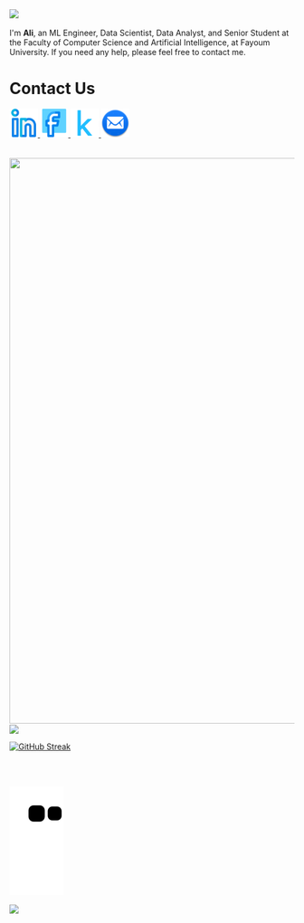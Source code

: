<!--     Header -->
<img src="https://capsule-render.vercel.app/api?type=waving&color=gradient&height=200&section=header&text=Hello%20World!😁&fontSize=70&animation=blink&fontAlign=33&fontAlignY=30" />
<!--     Paragragh -->
<p>I'm <b>Ali</b>, an ML Engineer, Data Scientist, Data Analyst, and Senior Student at the Faculty of Computer Science and Artificial Intelligence, at Fayoum University. If you need any help, please feel free to contact me.</p>
<!--     Links -->

<h1>Contact Us</h1>
<a href="https://www.linkedin.com/in/ِali-mohamed-4218391b1">
  <img height="50" src="linkedin.png"/>
</a>
<a href="https://www.facebook.com/profile.php?id=100078176362609&mibextid=b06tZ0">
  <img height="50" src="facebook.png"/>
</a>
<a href="https://www.kaggle.com/alimohamed01">
  <img height="50" src="kaggle.png"/>
</a>
<a href="mailto:alim9hamem1000@gmail.com">
  <img height="50" src="email.png"/>
</a>
<!--     Stats -->
<br>
<br>
<br> 

<a href="https://github.com/alim9hamed/github-readme-stats">
  <img height=1000 width=1000 align="center" src="https://github-readme-stats.vercel.app/api?username=alim9hamed" />
</a>
<a href="https://github.com/alim9hamed/convoychat">
  <img height=200 align="center" src="https://github-readme-stats.vercel.app/api/top-langs?username=alim9hamed&layout=compact&langs_count=8&card_width=500" />
</a>

[![GitHub Streak](https://github-readme-streak-stats.herokuapp.com?user=alim9hamed&theme=prussian&hide_border=true&border_radius=10&date_format=%5BY%20%5DM%20j&exclude_days=Sun%2CMon%2CTue%2CWed%2CThu%2CFri%2CSat&card_width=1000)](https://git.io/streak-stats)
<!--     Snake Game -->
<br>
<br>

![snake gif](https://github.com/alim9hamed/alim9hamed/blob/output/github-contribution-grid-snake.svg)
<!--     Footer -->
<img src="https://capsule-render.vercel.app/api?type=waving&color=gradient&height=100&section=footer&fontSize=70&animation=blink&fontAlign=33&fontAlignY=30" />
